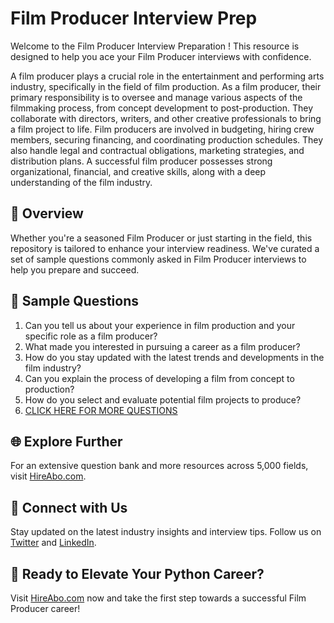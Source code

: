 # Film Producer Interview Prep

Welcome to the Film Producer Interview Preparation ! This resource is designed to help you ace your Film Producer interviews with confidence.

A film producer plays a crucial role in the entertainment and performing arts industry, specifically in the field of film production. As a film producer, their primary responsibility is to oversee and manage various aspects of the filmmaking process, from concept development to post-production. They collaborate with directors, writers, and other creative professionals to bring a film project to life. Film producers are involved in budgeting, hiring crew members, securing financing, and coordinating production schedules. They also handle legal and contractual obligations, marketing strategies, and distribution plans. A successful film producer possesses strong organizational, financial, and creative skills, along with a deep understanding of the film industry.

## 🚀 Overview

Whether you're a seasoned Film Producer or just starting in the field, this repository is tailored to enhance your interview readiness. We've curated a set of sample questions commonly asked in Film Producer interviews to help you prepare and succeed.

## 📝 Sample Questions

1. Can you tell us about your experience in film production and your specific role as a film producer?
2. What made you interested in pursuing a career as a film producer?
3. How do you stay updated with the latest trends and developments in the film industry?
4. Can you explain the process of developing a film from concept to production?
5. How do you select and evaluate potential film projects to produce?
6. [CLICK HERE FOR MORE QUESTIONS](https://hireabo.com/job/16_2_2/Film%20Producer)

## 🌐 Explore Further

For an extensive question bank and more resources across 5,000 fields, visit [HireAbo.com](https://www.hireabo.com).

## 📱 Connect with Us

Stay updated on the latest industry insights and interview tips. Follow us on [Twitter](https://twitter.com/hireabo) and [LinkedIn](https://www.linkedin.com/in/hire-abo-3609972a8/).

## 🚀 Ready to Elevate Your Python Career?

Visit [HireAbo.com](https://www.hireabo.com) now and take the first step towards a successful Film Producer career!